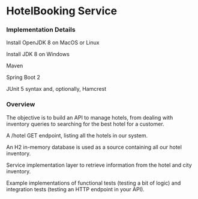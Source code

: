 # HotelBooking Service

### Implementation Details
Install OpenJDK 8 on MacOS or Linux

Install JDK 8 on Windows

Maven

Spring Boot 2

JUnit 5 syntax and, optionally, Hamcrest

### Overview

The objective is to build an API to manage hotels, from dealing with inventory queries to searching for the best hotel for a customer.

A /hotel GET endpoint, listing all the hotels in our system.

An H2 in-memory database is used as a source containing all our hotel inventory.

Service implementation layer to retrieve information from the hotel and city inventory.

Example implementations of functional tests (testing a bit of logic) and integration tests (testing an HTTP endpoint in your API).
 
